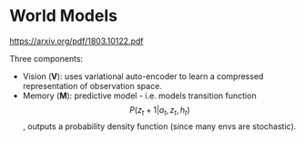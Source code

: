# World Models

https://arxiv.org/pdf/1803.10122.pdf

Three components:

- Vision (**V**): uses variational auto-encoder to learn a compressed representation of observation space.
- Memory (**M**): predictive model - i.e. models transition function $$ P(z_t+1 | a_t, z_t, h_t) $$, outputs a probability density function (since many envs are stochastic). 
